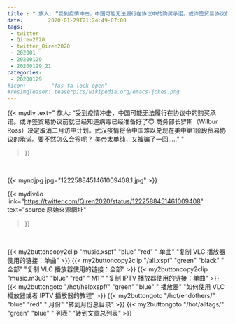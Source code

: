 ```yaml
---
title : " 旗人: “受到疫情冲击，中国可能无法履行在协议中的购买承诺。或许签贸易协议前就已经知道病毒已经准备好了😇&#10;&#10;商务部长罗斯（Wilbur Ross）决定取消二月访中计划。武汉疫情将令中国难以兑现在美中第1阶段贸易协议的承诺。要不然怎么会签呢？&#10;&#10;美帝太单纯，又被骗了一回.....”  "
date:        2020-01-29T21:24:49-07:00
tags:
 - twitter
 - Qiren2020
 - twitter_Qiren2020
 - 202001
 - 20200129
 - 20200129_21
categories:
 - 20200129
#icon:        "fas fa-lock-open"
#resImgTeaser: teaserpics/wikipedia.org/emacs-jokes.png
---
```


{{< mydiv text=" 旗人: “受到疫情冲击，中国可能无法履行在协议中的购买承诺。或许签贸易协议前就已经知道病毒已经准备好了😇&#10;&#10;商务部长罗斯（Wilbur Ross）决定取消二月访中计划。武汉疫情将令中国难以兑现在美中第1阶段贸易协议的承诺。要不然怎么会签呢？&#10;&#10;美帝太单纯，又被骗了一回.....”  "
>}}
<br>


 {{< mynojpg jpg="1222588451461009408.1.jpg" >}}<br> 



{{< mydiv4o link="https://twitter.com/Qiren2020/status/1222588451461009408"
text="source 原始來源網址"
>}}


<br>

{{< my2buttoncopy2clip "music.xspf"        "blue"   "red"    " 单曲"  "复制 VLC 播放器使用的链接：单曲" >}} {{< my2buttoncopy2clip "/all.xspf"         "green"  "black"  " 全部"  "复制 VLC 播放器使用的链接：全部" >}} {{< my2buttoncopy2clip "music.m3u8"        "blue"   "red"    " M1 "    "复制 IPTV 播放器使用的链接：单曲" >}} {{< my2buttongoto      "/hot/helpxspf/"    "green"  "blue"   " 播放器" "如何使用 VLC 播放器或者 IPTV 播放器的教程" >}} {{< my2buttongoto      "/hot/endothers/"   "blue"   "red"    " 月份"   "转到月份总目录" >}} {{< my2buttongoto      "/hot/alltags/"     "green"  "blue"   " 列表"   "转到文章总列表" >}} 
